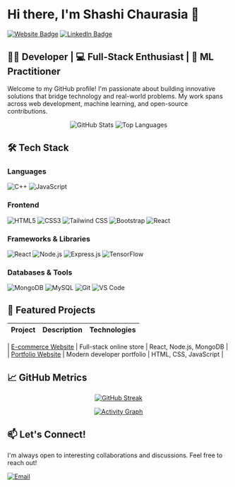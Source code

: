 # Hi there, I'm Shashi Chaurasia 👋

[![Website Badge](https://img.shields.io/badge/Portfolio-000?style=for-the-badge&logo=vercel&logoColor=white)](https://your-portfolio-link.com)
[![LinkedIn Badge](https://img.shields.io/badge/LinkedIn-0A66C2?style=for-the-badge&logo=linkedin&logoColor=white)](www.linkedin.com/in/shashi-chaurasia)



## 👨‍💻 Developer | 💻 Full-Stack Enthusiast | 🤖 ML Practitioner

Welcome to my GitHub profile! I'm passionate about building innovative solutions that bridge technology and real-world problems. My work spans across web development, machine learning, and open-source contributions.

<div align="center">
  
![GitHub Stats](https://github-readme-stats.vercel.app/api?username=iShashi-Chaurasia&show_icons=true&theme=radical&hide_title=true)
![Top Languages](https://github-readme-stats.vercel.app/api/top-langs/?username=iShashi-Chaurasia&layout=compact&theme=radical&hide_title=true)

</div>

## 🛠️ Tech Stack

### Languages
![C++](https://img.shields.io/badge/C%2B%2B-00599C?style=for-the-badge&logo=c%2B%2B&logoColor=white)
![JavaScript](https://img.shields.io/badge/JavaScript-F7DF1E?style=for-the-badge&logo=javascript&logoColor=black)

### Frontend
![HTML5](https://img.shields.io/badge/HTML5-E34F26?style=for-the-badge&logo=html5&logoColor=white)
![CSS3](https://img.shields.io/badge/CSS3-1572B6?style=for-the-badge&logo=css3&logoColor=white)
![Tailwind CSS](https://img.shields.io/badge/Tailwind_CSS-38B2AC?style=for-the-badge&logo=tailwind-css&logoColor=white)
![Bootstrap](https://img.shields.io/badge/Bootstrap-563D7C?style=for-the-badge&logo=bootstrap&logoColor=white)
![React](https://img.shields.io/badge/React-20232A?style=for-the-badge&logo=react&logoColor=61DAFB)


### Frameworks & Libraries
![React](https://img.shields.io/badge/React-20232A?style=for-the-badge&logo=react&logoColor=61DAFB)
![Node.js](https://img.shields.io/badge/Node.js-43853D?style=for-the-badge&logo=node.js&logoColor=white)
![Express.js](https://img.shields.io/badge/Express.js-000000?style=for-the-badge&logo=express&logoColor=white)
![TensorFlow](https://img.shields.io/badge/TensorFlow-FF6F00?style=for-the-badge&logo=tensorflow&logoColor=white)

### Databases & Tools
![MongoDB](https://img.shields.io/badge/MongoDB-4EA94B?style=for-the-badge&logo=mongodb&logoColor=white)
![MySQL](https://img.shields.io/badge/MySQL-005C84?style=for-the-badge&logo=mysql&logoColor=white)
![Git](https://img.shields.io/badge/Git-F05032?style=for-the-badge&logo=git&logoColor=white)
![VS Code](https://img.shields.io/badge/VS_Code-007ACC?style=for-the-badge&logo=visual-studio-code&logoColor=white)

## 🌟 Featured Projects

| Project | Description | Technologies |
|---------|-------------|--------------|

| [E-commerce Website](https://github.com/iShashi-Chaurasia/E-commerce-Website) | Full-stack online store | React, Node.js, MongoDB |
| [Portfolio Website](https://github.com/iShashi-Chaurasia/Portfolio-Website) | Modern developer portfolio | HTML, CSS, JavaScript |

## 📈 GitHub Metrics

<div align="center">
  
[![GitHub Streak](https://streak-stats.demolab.com?user=iShashi-Chaurasia&theme=radical)](https://git.io/streak-stats)
  
[![Activity Graph](https://github-readme-activity-graph.vercel.app/graph?username=iShashi-Chaurasia&theme=github-compact)](https://github.com/ashutosh00710/github-readme-activity-graph)

</div>

## 📫 Let's Connect!

I'm always open to interesting collaborations and discussions. Feel free to reach out!

[![Email](https://img.shields.io/badge/Gmail-D14836?style=for-the-badge&logo=gmail&logoColor=white)](mailto:24ce01086@iitbbs.ac.in)

